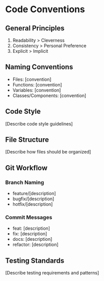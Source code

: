 # Code Conventions

## General Principles
1. Readability > Cleverness
2. Consistency > Personal Preference
3. Explicit > Implicit

## Naming Conventions
- Files: [convention]
- Functions: [convention]
- Variables: [convention]
- Classes/Components: [convention]

## Code Style
[Describe code style guidelines]

## File Structure
[Describe how files should be organized]

## Git Workflow
### Branch Naming
- feature/[description]
- bugfix/[description]
- hotfix/[description]

### Commit Messages
- feat: [description]
- fix: [description]
- docs: [description]
- refactor: [description]

## Testing Standards
[Describe testing requirements and patterns]
